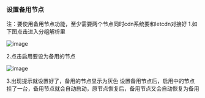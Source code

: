 ### 设置备用节点

注：要使用备用节点功能，至少需要两个节点同时cdn系统要和letcdn对接好 1.如下图点击进入分组解析里

![image](https://user-images.githubusercontent.com/90588289/133740150-86a8eb7b-3020-485a-9d2c-eb9115649017.png)

2.点击启用要设为备用的节点

![image](https://user-images.githubusercontent.com/90588289/133740188-2d63c4cd-a27c-43f4-b3a9-db2813ec55dc.png)

3.出现提示就设置好了，备用的节点显示为灰色 设置备用节点后，启用中的节点挂了一台，备用节点就会自动启动，原节点恢复后，备用节点又会自动恢复为备用
 
